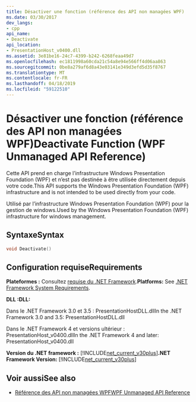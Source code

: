 ```yaml
---
title: Désactiver une fonction (référence des API non managées WPF)
ms.date: 03/30/2017
dev_langs:
- cpp
api_name:
- Deactivate
api_location:
- PresentationHost_v0400.dll
ms.assetid: 3e81be16-24c7-4399-b242-6268feaa49d7
ms.openlocfilehash: ec1811998a60cda21c54a8e94e566ff4d06aa863
ms.sourcegitcommit: 0be8a279af6d8a43e03141e349d3efd5d35f8767
ms.translationtype: MT
ms.contentlocale: fr-FR
ms.lasthandoff: 04/18/2019
ms.locfileid: "59122510"
---
```

# <a name="deactivate-function-wpf-unmanaged-api-reference"></a><span data-ttu-id="187a6-102">Désactiver une fonction (référence des API non managées WPF)</span><span class="sxs-lookup"><span data-stu-id="187a6-102">Deactivate Function (WPF Unmanaged API Reference)</span></span>
<span data-ttu-id="187a6-103">Cette API prend en charge l’infrastructure Windows Presentation Foundation (WPF) et n’est pas destinée à être utilisée directement depuis votre code.</span><span class="sxs-lookup"><span data-stu-id="187a6-103">This API supports the Windows Presentation Foundation (WPF) infrastructure and is not intended to be used directly from your code.</span></span>  
  
 <span data-ttu-id="187a6-104">Utilisé par l’infrastructure Windows Presentation Foundation (WPF) pour la gestion de windows.</span><span class="sxs-lookup"><span data-stu-id="187a6-104">Used by the Windows Presentation Foundation (WPF) infrastructure for windows management.</span></span>  
  
## <a name="syntax"></a><span data-ttu-id="187a6-105">Syntaxe</span><span class="sxs-lookup"><span data-stu-id="187a6-105">Syntax</span></span>  
  
```cpp  
void Deactivate()  
```  
  
## <a name="requirements"></a><span data-ttu-id="187a6-106">Configuration requise</span><span class="sxs-lookup"><span data-stu-id="187a6-106">Requirements</span></span>  
 <span data-ttu-id="187a6-107">**Plateformes :** Consultez [requise du .NET Framework](../../get-started/system-requirements.md).</span><span class="sxs-lookup"><span data-stu-id="187a6-107">**Platforms:** See [.NET Framework System Requirements](../../get-started/system-requirements.md).</span></span>  
  
 <span data-ttu-id="187a6-108">**DLL :**</span><span class="sxs-lookup"><span data-stu-id="187a6-108">**DLL:**</span></span>  
  
 <span data-ttu-id="187a6-109">Dans le .NET Framework 3.0 et 3.5 : PresentationHostDLL.dll</span><span class="sxs-lookup"><span data-stu-id="187a6-109">In the .NET Framework 3.0 and 3.5: PresentationHostDLL.dll</span></span>  
  
 <span data-ttu-id="187a6-110">Dans le .NET Framework 4 et versions ultérieur : PresentationHost_v0400.dll</span><span class="sxs-lookup"><span data-stu-id="187a6-110">In the .NET Framework 4 and later: PresentationHost_v0400.dll</span></span>  
  
 <span data-ttu-id="187a6-111">**Version du .NET framework :** [!INCLUDE[net_current_v30plus](../../../../includes/net-current-v30plus-md.md)]</span><span class="sxs-lookup"><span data-stu-id="187a6-111">**.NET Framework Version:** [!INCLUDE[net_current_v30plus](../../../../includes/net-current-v30plus-md.md)]</span></span>  
  
## <a name="see-also"></a><span data-ttu-id="187a6-112">Voir aussi</span><span class="sxs-lookup"><span data-stu-id="187a6-112">See also</span></span>

- [<span data-ttu-id="187a6-113">Référence des API non managées WPF</span><span class="sxs-lookup"><span data-stu-id="187a6-113">WPF Unmanaged API Reference</span></span>](wpf-unmanaged-api-reference.md)
